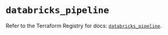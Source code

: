 # `databricks_pipeline`

Refer to the Terraform Registry for docs: [`databricks_pipeline`](https://registry.terraform.io/providers/databricks/databricks/1.75.0/docs/resources/pipeline).
